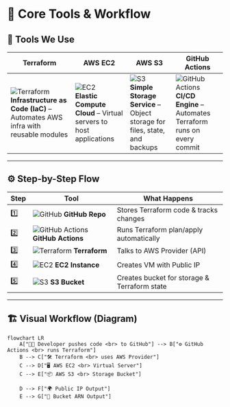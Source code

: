 # 🧩 Core Tools & Workflow

## 🔑 Tools We Use

| Terraform | AWS EC2 | AWS S3 | GitHub Actions |
|-----------|---------|--------|----------------|
| ![Terraform](https://www.datocms-assets.com/2885/1620155116-brandhcterraformverticalcolor.svg) <br> **Infrastructure as Code (IaC)** – Automates AWS infra with reusable modules | ![EC2](https://raw.githubusercontent.com/awslabs/aws-icons-for-plantuml/v14.0/dist/Compute/Amazon-EC2_64.svg) <br> **Elastic Compute Cloud** – Virtual servers to host applications | ![S3](https://raw.githubusercontent.com/awslabs/aws-icons-for-plantuml/v14.0/dist/Storage/Amazon-Simple-Storage-Service-S3_Bucket_64.svg) <br> **Simple Storage Service** – Object storage for files, state, and backups | ![GitHub Actions](https://github.githubassets.com/images/modules/logos_page/GitHub-Mark.png) <br> **CI/CD Engine** – Automates Terraform runs on every commit |

---

## ⚙️ Step-by-Step Flow

| Step | Tool | What Happens |
|------|------|--------------|
| 1️⃣ | ![GitHub](https://github.githubassets.com/images/modules/logos_page/GitHub-Mark.png) **GitHub Repo** | Stores Terraform code & tracks changes |
| 2️⃣ | ![GitHub Actions](https://github.githubassets.com/images/modules/logos_page/GitHub-Mark.png) **GitHub Actions** | Runs Terraform plan/apply automatically |
| 3️⃣ | ![Terraform](https://www.datocms-assets.com/2885/1620155116-brandhcterraformverticalcolor.svg) **Terraform** | Talks to AWS Provider (API) |
| 4️⃣ | ![EC2](https://raw.githubusercontent.com/awslabs/aws-icons-for-plantuml/v14.0/dist/Compute/Amazon-EC2_64.svg) **EC2 Instance** | Creates VM with Public IP |
| 5️⃣ | ![S3](https://raw.githubusercontent.com/awslabs/aws-icons-for-plantuml/v14.0/dist/Storage/Amazon-Simple-Storage-Service-S3_Bucket_64.svg) **S3 Bucket** | Creates bucket for storage & Terraform state |

---

## 🏗️ Visual Workflow (Diagram)

```mermaid
flowchart LR
    A["👨‍💻 Developer pushes code <br> to GitHub"] --> B["⚙️ GitHub Actions <br> runs Terraform"]
    B --> C["🛠️ Terraform <br> uses AWS Provider"]
    C --> D["🖥️ AWS EC2 <br> Virtual Server"]
    C --> E["📦 AWS S3 <br> Storage Bucket"]

    D --> F["🌍 Public IP Output"]
    E --> G["🔑 Bucket ARN Output"]

